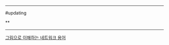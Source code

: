 
---

#updating 

**

___

[그림으로 이해하는 네트워크 용어](https://product.kyobobook.co.kr/detail/S000001834837)
